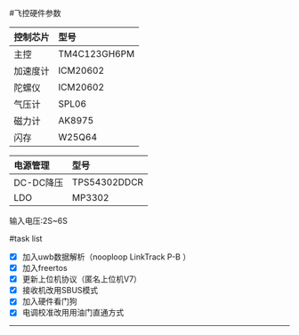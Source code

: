 #飞控硬件参数

| 控制芯片        | 型号   |
| :--------   | :-----  |
| 主控      | TM4C123GH6PM   |
| 加速度计        | ICM20602   |
| 陀螺仪        |    ICM20602    |
| 气压计        |    SPL06    |
| 磁力计        |    AK8975    |
| 闪存        |    W25Q64    |

| 电源管理        | 型号   |
| :--------   | :-----  |
| DC-DC降压        |    TPS54302DDCR    |
| LDO     |    MP3302    |

输入电压:2S~6S

#task list

- [x] 加入uwb数据解析（nooploop LinkTrack P-B ）
- [x] 加入freertos
- [x] 更新上位机协议（匿名上位机V7）
- [x] 接收机改用SBUS模式
- [x] 加入硬件看门狗
- [x] 电调校准改用用油门直通方式

----
